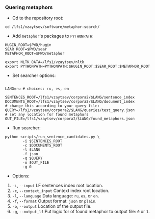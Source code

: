### Quering metaphors

* Cd to the repository root:

```
cd /lfs1/vzaytsev/software/metaphor-search/
```

* Add `metaphor`'s packages to `PYTHONPATH`:

```
HUGIN_ROOT=$PWD/hugin
SEAR_ROOT=$PWD/sear
METAPHOR_ROOT=$PWD/metaphor

export NLTK_DATA=/lfs1/vzaytsev/nltk
export PYTHONPATH=PYTHONPATH:$HUGIN_ROOT:$SEAR_ROOT:$METAPHOR_ROOT

```

* Set searcher options:

```

LANG=ru # choices: ru, es, en

SENTENCES_ROOT=/lfs1/vzaytsev/corpora2/$LANG/sentence_index
DOCUMENTS_ROOT=/lfs1/vzaytsev/corpora2/$LANG/document_index
# change this according to your query file:
QUERY=/lfs1/vzaytsev/corpora2/$LANG/queries/test_query.json
# set any location for found metaphors
OUT_FILE=/lfs1/vzaytsev/corpora2/$LANG/found_metaphors.json

```

* Run searcher:

```
python scripts/run_sentence_candidates.py \
		-i $SENTENCES_ROOT
		-c $DOCUMENTS_ROOT
		-l $LANG
		-f json
		-q $QUERY
		-o $OUT_FILE
		-g 0
```

* Options:
 1. `-i`, `--input` 			LF sentences index root location.
 2. `-c`, `--context_input`	Context index root location.
 3. `-l`, `--language`			Data language: `ru`, `es`, or `en`.
 4. `-f`, `--format`			Output format: `json` or `plain`.
 5. `-o`,	`--output`			Location of the output file.
 6. `-g`, `--output_lf`			Put logic for of found metaphor to output file: `0` or `1`.


